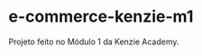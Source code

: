 # e-commerce-kenzie-m1

Projeto feito no Módulo 1 da Kenzie Academy.

<!-- Faltam alguns detalhes e funcionalidades para implementar e ficar mais completo-->
